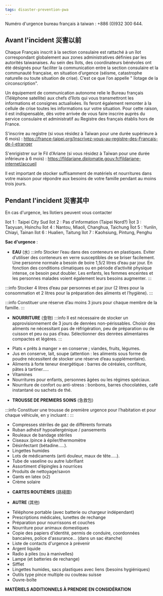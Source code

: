 ```yaml
---
tags: disaster-prevention-pwa
---
```




Numéro d'urgence bureau français à taiwan : +886 (0)932 300 644.


## Avant l'incident 災害以前 

Chaque Français inscrit à la section consulaire est rattaché à un îlot correspondant globalement aux zones administratives définies par les autorités taiwanaises. Au sein des îlots, des coordinateurs bénévoles ont été désignés pour faciliter la communication entre la section consulaire et la communauté française, en situation d’urgence (séisme, catastrophe naturelle ou toute situation de crise). C’est ce que l’on appelle " îlotage de la circonscription".

Un équipement de communication autonome relie le Bureau français (Téléphone satellite)
aux chefs d’îlots qui vous transmettront les informations et consignes actualisées. Ils feront également remonter à la cellule de crise toutes les informations sur votre situation.
Pour cette raison, il est indispensable, dès votre arrivée de vous faire inscrire auprès du service consulaire et administratif au Registre des français établis hors de France. 

S'inscrire au registre (si vous résidez à Taïwan pour une durée supérieure à 6 mois) :
https://france-taipei.org/Inscrivez-vous-au-registre-des-Francais-de-l-etranger

S'enrigistrer sur le Fil d'Ariane (si vous résidez à Taïwan pour une durée inférieure à 6 mois) :
https://fildariane.diplomatie.gouv.fr/fildariane-internet/accueil

Il est important de stocker suffisamment de matériels et nourritures dans votre maison pour répondre aux besoins de votre famille pendant au moins trois jours.

## Pendant l'incident 災害其中

En cas d'urgence, les îlotiers peuvent vous contacter

îlot 1 : Taipei City Sud
îlot 2 : Pas d'information (Taipei Nord?)
Îlot 3 : Taoyuan, Hsinchu
îlot 4 : Nantou, Miaoli, Changhua, Taichung
Îlot 5 : Yunlin, Chiayi, Tainan
îlot 6 : Hualien, Taitung
îlot 7 : Kaohsiung, Pintung, Penghu

**Sac d'urgence** : 

* **EAU** (水)
:::info
Stocker l’eau dans des conteneurs en plastiques. Eviter d’utiliser des conteneurs en verre susceptibles de se briser facilement.
Une personne normale a besoin de boire 1,5/2 litres d’eau par jour. En fonction des conditions climatiques ou en période d’activité physique intense, ce besoin peut doubler. Les enfants, les femmes enceintes et les personnes malades voient également leurs besoins augmenter.
:::

:::info
Stocker 4 litres d’eau par personnes et par jour (2 litres pour la consommation et 2 litres pour la préparation des aliments et l’hygiène).
:::

:::info
Constituer une réserve d’au moins 3 jours pour chaque membre de la famille.
:::

* **NOURRITURE** (食物)
:::info 
Il est nécessaire de stocker un approvisionnement de 3 jours de denrées non-périssables.
Choisir des aliments ne nécessitant pas de réfrigération, peu de préparation ou de cuisson et peu ou pas d’eau. Sélectionner des denrées alimentaires compactes et légères.
:::
- Plats « prêts à manger » en conserve ; viandes, fruits, légumes.
- Jus en conserve, lait, soupe (attention : les aliments sous forme de poudre nécessitent de stocker une réserve d’eau supplémentaire).
- Aliments à forte teneur énergétique : barres de céréales, confiture, pâtes à tartiner.....
- Vitamines
- Nourritures pour enfants, personnes âgées ou les régimes spéciaux.
- Nourriture de confort ou anti-stress : bonbons, barres chocolatées, café instantané ou sachets de thé.

* **TROUSSE DE PREMIERS SOINS** (急救包)

:::info
Constituer une trousse de première urgence pour l’habitation et pour chaque véhicule, en y incluant :
:::

- Compresses stériles de gaz de différents formats
- Ruban adhésif hypoallergénique / pansements
- Rouleaux de bandage stériles
- Ciseaux /pince à épiler/thermomètre
- Désinfectant (bétadine.....).
- Lingettes humides
- Lots de médicaments (anti douleur, maux de tête.....).
- Tube de vaseline ou autre lubrifiant
- Assortiment d’épingles à nourrices
- Produits de nettoyage/savon
- Gants en latex (x2)
- Crème solaire

* **CARTES ROUTIÈRES** (路綫圖)

* **AUTRE** (其他)
- Téléphone portable (avec batterie ou chargeur indépendant)
- Prescriptions médicales, lunettes de rechange
- Préparation pour nourrissons et couches
- Nourriture pour animaux domestiques
- Copie des papiers d'identité, permis de conduire, coordonnées bancaires, police d'assurance... (dans un sac étanche)
- Liste de contacts d'urgence à prévenir
- Argent liquide
- Radio à piles (ou à manivelles)
- Lampe (et batteries de rechange)
- Sifflet
- Lingettes humides, sacs plastiques avec liens (besoins hygiéniques)
- Outils type pince multiple ou couteau suisse
- Ouvre-boîte

**MATÉRIELS ADDITIONNELS
À PRENDRE EN CONSIDÉRATION** 